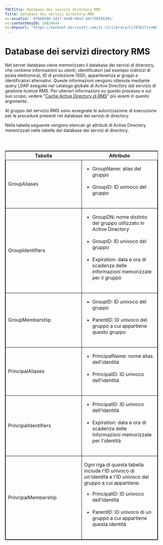 ```yaml
---
TOCTitle: Database dei servizi directory RMS
Title: Database dei servizi directory RMS
ms:assetid: '6f6b8586-5d17-4a40-94a3-4dc738195301'
ms:contentKeyID: 18824644
ms:mtpsurl: 'https://technet.microsoft.com/it-it/library/Cc747617(v=WS.10)'
---
```


Database dei servizi directory RMS
==================================

Nel server database viene memorizzato il database dei servizi di directory, che contiene informazioni su utenti, identificatori (ad esempio indirizzi di posta elettronica), ID di protezione (SID), appartenenza ai gruppi e identificatori alternativi. Queste informazioni vengono ottenute mediante query LDAP eseguite nel catalogo globale di Active Directory dal servizio di gestione licenze RMS. Per ulteriori informazioni su questo processo e sul suo scopo, vedere "[Cache Active Directory di RMS](https://technet.microsoft.com/c721a2eb-2fe9-4346-b426-3cc169b97265)" più avanti in questo argomento.

Al gruppo del servizio RMS sono assegnate le autorizzazione di esecuzione per le procedure presenti nel database dei servizi di directory.

Nella tabella seguente vengono elencati gli attributi di Active Directory memorizzati nelle tabelle del database dei servizi di directory.

###  

<p> </p>
<table style="border:1px solid black;">
<colgroup>
<col width="50%" />
<col width="50%" />
</colgroup>
<thead>
<tr class="header">
<th>Tabella</th>
<th>Attributo</th>
</tr>
</thead>
<tbody>
<tr class="odd">
<td style="border:1px solid black;"><p>GroupAliases</p></td>
<td style="border:1px solid black;"><ul>
<li>GroupName: alias del gruppo<br />
<br />
</li>
<li>GroupID: ID univoco del gruppo<br />
<br />
</li>
</ul></td>
</tr>
<tr class="even">
<td style="border:1px solid black;"><p>GroupIdentifiers</p></td>
<td style="border:1px solid black;"><ul>
<li>GroupDN: nome distinto del gruppo utilizzato in Active Directory<br />
<br />
</li>
<li>GroupID: ID univoco del gruppo<br />
<br />
</li>
<li>Expiration: data e ora di scadenza delle informazioni memorizzate per il gruppo<br />
<br />
</li>
</ul></td>
</tr>
<tr class="odd">
<td style="border:1px solid black;"><p>GroupMembership</p></td>
<td style="border:1px solid black;"><ul>
<li>GroupID: ID univoco del gruppo<br />
<br />
</li>
<li>ParentID: ID univoco del gruppo a cui appartiene questo gruppo<br />
<br />
</li>
</ul></td>
</tr>
<tr class="even">
<td style="border:1px solid black;"><p>PrincipalAliases</p></td>
<td style="border:1px solid black;"><ul>
<li>PrincipalName: nome alias dell'identità<br />
<br />
</li>
<li>PrincipalID: ID univoco dell'identità<br />
<br />
</li>
</ul></td>
</tr>
<tr class="odd">
<td style="border:1px solid black;"><p>PrincipalIdentifiers</p></td>
<td style="border:1px solid black;"><ul>
<li>PrincipalID: ID univoco dell'identità<br />
<br />
</li>
<li>Expiration: data e ora di scadenza delle informazioni memorizzate per l'identità<br />
<br />
</li>
</ul></td>
</tr>
<tr class="even">
<td style="border:1px solid black;"><p>PrincipalMembership</p></td>
<td style="border:1px solid black;"><p>Ogni riga di questa tabella include l'ID univoco di un'identità e l'ID univoco del gruppo a cui appartiene.</p>
<ul>
<li>PrincipalID: ID univoco dell'identità<br />
<br />
</li>
<li>ParentID: ID univoco di un gruppo a cui appartiene questa identità<br />
<br />
</li>
</ul></td>
</tr>
</tbody>
</table>
